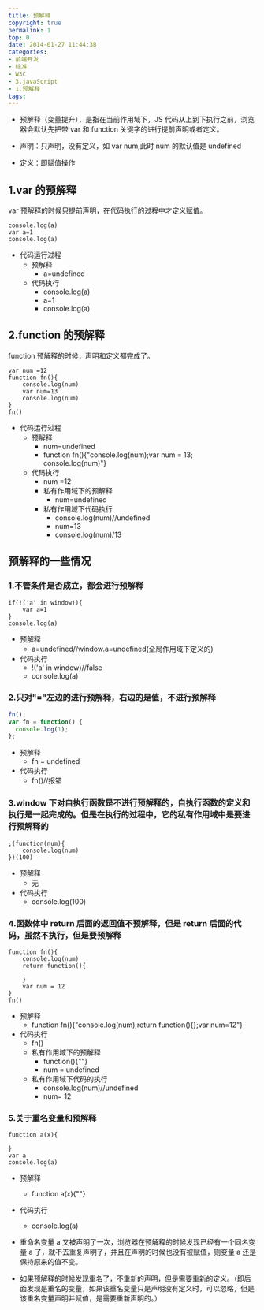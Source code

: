 ```yaml
---
title: 预解释
copyright: true
permalink: 1
top: 0
date: 2014-01-27 11:44:38
categories:
- 前端开发
- 标准
- W3C
- 3.javaScript
- 1.预解释
tags:
---
```


- 预解释（变量提升），是指在当前作用域下，JS 代码从上到下执行之前，浏览器会默认先把带 var 和 function 关键字的进行提前声明或者定义。

- 声明：只声明，没有定义，如 var num,此时 num 的默认值是 undefined
- 定义：即赋值操作

## 1.var 的预解释

var 预解释的时候只提前声明，在代码执行的过程中才定义赋值。

```
console.log(a)
var a=1
console.log(a)
```

- 代码运行过程
  - 预解释
    - a=undefined
  - 代码执行
    - console.log(a)
    - a=1
    - console.log(a)

## 2.function 的预解释

function 预解释的时候，声明和定义都完成了。

```
var num =12
function fn(){
    console.log(num)
    var num=13
    console.log(num)
}
fn()
```

- 代码运行过程
  - 预解释
    - num=undefined
    - function fn(){"console.log(num);var num = 13; console.log(num)"}
  - 代码执行
    - num =12
    - 私有作用域下的预解释
      - num=undefined
    - 私有作用域下代码执行
      - console.log(num)//undefined
      - num=13
      - console.log(num)/13

## 预解释的一些情况

### 1.不管条件是否成立，都会进行预解释

```
if(!('a' in window)){
    var a=1
}
console.log(a)
```

- 预解释
  - a=undefined//window.a=undefined(全局作用域下定义的)
- 代码执行
  - !('a' in window)//false
  - console.log(a)

### 2.只对"="左边的进行预解释，右边的是值，不进行预解释

```js
fn();
var fn = function() {
  console.log(1);
};
```

- 预解释
  - fn = undefined
- 代码执行
  - fn()//报错

### 3.window 下对自执行函数是不进行预解释的，自执行函数的定义和执行是一起完成的。但是在执行的过程中，它的私有作用域中是要进行预解释的

```
;(function(num){
    console.log(num)
})(100)
```

- 预解释
  - 无
- 代码执行
  - console.log(100)

### 4.函数体中 return 后面的返回值不预解释，但是 return 后面的代码，虽然不执行，但是要预解释

```
function fn(){
    console.log(num)
    return function(){

    }
    var num = 12
}
fn()
```

- 预解释
  - function fn(){"console.log(num);return function(){};var num=12"}
- 代码执行
  - fn()
  - 私有作用域下的预解释
    - function(){""}
    - num = undefined
  - 私有作用域下代码的执行
    - console.log(num)//undefined
    - num= 12

### 5.关于重名变量和预解释

```
function a(x){

}
var a
console.log(a)
```

- 预解释
  - function a(x){""}
- 代码执行

  - console.log(a)

- 重命名变量 a 又被声明了一次，浏览器在预解释的时候发现已经有一个同名变量 a 了，就不去重复声明了，并且在声明的时候也没有被赋值，则变量 a 还是保持原来的值不变。
- 如果预解释的时候发现重名了，不重新的声明，但是需要重新的定义。（即后面发现是重名的变量，如果该重名变量只是声明没有定义时，可以忽略，但是该重名变量声明并赋值，是需要重新声明的。）
